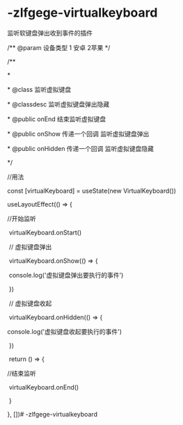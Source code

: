 # -zlfgege-virtualkeyboard 

监听软键盘弹出收到事件的插件



  /** @param 设备类型 1 安卓 2苹果  */

 

  /**

   \* 

   \* @class 监听虚拟键盘  

  \* @classdesc 监听虚拟键盘弹出隐藏

   \*  @public onEnd 结束监听虚拟键盘 

   \*  @public onShow 传递一个回调 监听虚拟键盘弹出

   \*  @public onHidden 传递一个回调 监听虚拟键盘隐藏

   */

//用法

const [virtualKeyboard] = useState(new VirtualKeyboard())

  useLayoutEffect(() => {

 //开始监听

​    virtualKeyboard.onStart()

​    // 虚拟键盘弹出

​    virtualKeyboard.onShow(() => {

​          console.log('虚拟键盘弹出要执行的事件')

​    })

​    // 虚拟键盘收起

​    virtualKeyboard.onHidden(() => {

 console.log('虚拟键盘收起要执行的事件')

​    })



​    return () => {

   //结束监听

​      virtualKeyboard.onEnd()

​    }

  }, [])# -zlfgege-virtualkeyboard
